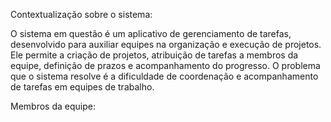 Contextualização sobre o sistema: 

O sistema em questão é um aplicativo de gerenciamento de tarefas, desenvolvido para auxiliar equipes na organização e execução de projetos. Ele permite a criação de projetos, atribuição de tarefas a membros da equipe, definição de prazos e acompanhamento do progresso. O problema que o sistema resolve é a dificuldade de coordenação e acompanhamento de tarefas em equipes de trabalho. 

 Membros da equipe:

 

